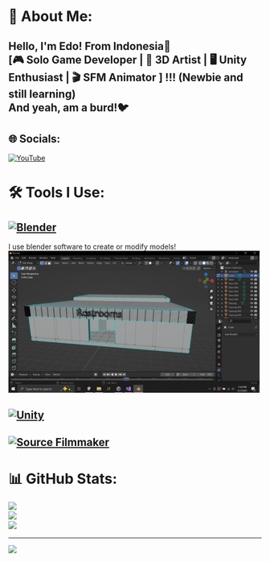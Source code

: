 # 💫 About Me:
## Hello, I'm Edo! From Indonesia👋<br>[🎮 Solo Game Developer | 🎨 3D Artist | 🖥️ Unity Enthusiast | 🎬 SFM Animator ] !!! (Newbie and still learning)<br> And yeah, am a burd!🐦

## 🌐 Socials:
[![YouTube](https://img.shields.io/badge/YouTube-%23FF0000.svg?logo=YouTube&logoColor=white)](https://youtube.com/@anomaly2k25) 

# 🛠️ Tools I Use:
## [![Blender](https://img.shields.io/badge/Blender-%23F5792A.svg?logo=blender&logoColor=white)](https://www.blender.org/)  
I use blender software to create or modify models!
<img src="https://raw.githubusercontent.com/BarudakXD/BarudakXD/main/Screenshot/rest1.png" width="500">

## [![Unity](https://img.shields.io/badge/Unity-%23000000.svg?logo=unity&logoColor=white)](https://unity.com/)

## [![Source Filmmaker](https://img.shields.io/badge/Source%20Filmmaker-%23525353.svg?logo=steam&logoColor=white)](https://www.sourcefilmmaker.com/)  

# 📊 GitHub Stats:
![](https://github-readme-stats.vercel.app/api?username=BarudakXD&theme=dark&hide_border=false&include_all_commits=false&count_private=false)<br/>
![](https://nirzak-streak-stats.vercel.app/?user=BarudakXD&theme=dark&hide_border=false)<br/>
![](https://github-readme-stats.vercel.app/api/top-langs/?username=BarudakXD&theme=dark&hide_border=false&include_all_commits=false&count_private=false&layout=compact)

---
[![](https://visitcount.itsvg.in/api?id=BarudakXD&icon=9&color=0)](https://visitcount.itsvg.in)

<!-- Proudly created with GPRM ( https://gprm.itsvg.in ) -->
